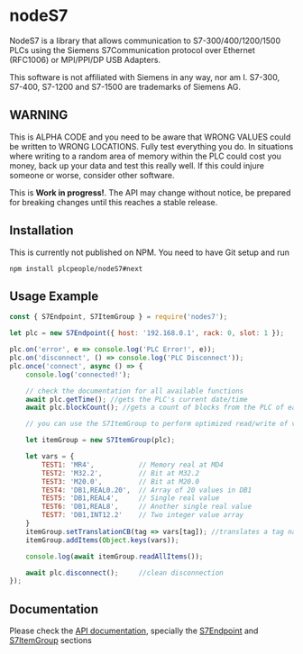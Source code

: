 # nodeS7

NodeS7 is a library that allows communication to S7-300/400/1200/1500 PLCs using the Siemens S7Communication protocol over Ethernet (RFC1006) or MPI/PPI/DP USB Adapters.

This software is not affiliated with Siemens in any way, nor am I.  S7-300, S7-400, S7-1200 and S7-1500 are trademarks of Siemens AG.


## WARNING
This is ALPHA CODE and you need to be aware that WRONG VALUES could be written to WRONG LOCATIONS.  Fully test everything you do.  In situations where writing to a random area of memory within the PLC could cost you money, back up your data and test this really well.  If this could injure someone or worse, consider other software.

This is **Work in progress!**. The API may change without notice, be prepared for breaking changes until this reaches a stable release.


## Installation

This is currently not published on NPM. You need to have Git setup and run

    npm install plcpeople/nodeS7#next


## Usage Example

```js
const { S7Endpoint, S7ItemGroup } = require('nodes7');

let plc = new S7Endpoint({ host: '192.168.0.1', rack: 0, slot: 1 });

plc.on('error', e => console.log('PLC Error!', e));
plc.on('disconnect', () => console.log('PLC Disconnect'));
plc.once('connect', async () => {
	console.log('connected!');

	// check the documentation for all available functions
	await plc.getTime(); //gets the PLC's current date/time
	await plc.blockCount(); //gets a count of blocks from the PLC of each type

	// you can use the S7ItemGroup to perform optimized read/write of variables

	let itemGroup = new S7ItemGroup(plc);

	let vars = {
		TEST1: 'MR4', 			// Memory real at MD4
		TEST2: 'M32.2', 		// Bit at M32.2
		TEST3: 'M20.0', 		// Bit at M20.0
		TEST4: 'DB1,REAL0.20',	// Array of 20 values in DB1
		TEST5: 'DB1,REAL4',		// Single real value
		TEST6: 'DB1,REAL8',		// Another single real value
		TEST7: 'DB1,INT12.2'	// Two integer value array
	}
	itemGroup.setTranslationCB(tag => vars[tag]); //translates a tag name to its address
	itemGroup.addItems(Object.keys(vars));

	console.log(await itemGroup.readAllItems());

	await plc.disconnect(); 	//clean disconnection
});
```

## Documentation

Please check the [API documentation](doc/API.md), specially the [S7Endpoint](doc/API.md#S7Endpoint) and [S7ItemGroup](doc/API.md#S7ItemGroup) sections